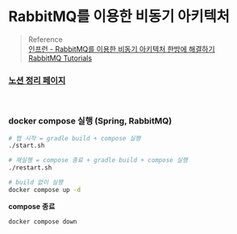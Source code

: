 # RabbitMQ를 이용한 비동기 아키텍처 

> Reference <br/>
> [인프런 - RabbitMQ를 이용한 비동기 아키텍처 한방에 해결하기](https://www.inflearn.com/course/rabbitmq-%EB%B9%84%EB%8F%99%EA%B8%B0-%EC%95%84%ED%82%A4%ED%85%8D%EC%B2%98-%ED%95%9C%EB%B0%A9%EC%97%90/dashboard) <br/>
> [RabbitMQ Tutorials](https://www.rabbitmq.com/tutorials) <br/>


### [노션 정리 페이지]() 

<br/>

### docker compose 실행 (Spring, RabbitMQ)

```bash
# 햅 시작 = gradle build + compose 실행
./start.sh
```

```bash
# 재실행 = compose 종료 + gradle build + compose 실행
./restart.sh
```


```bash
# build 없이 실행
docker compose up -d
```

**compose 종료**

```bash
docker compose down
```

<br/>

